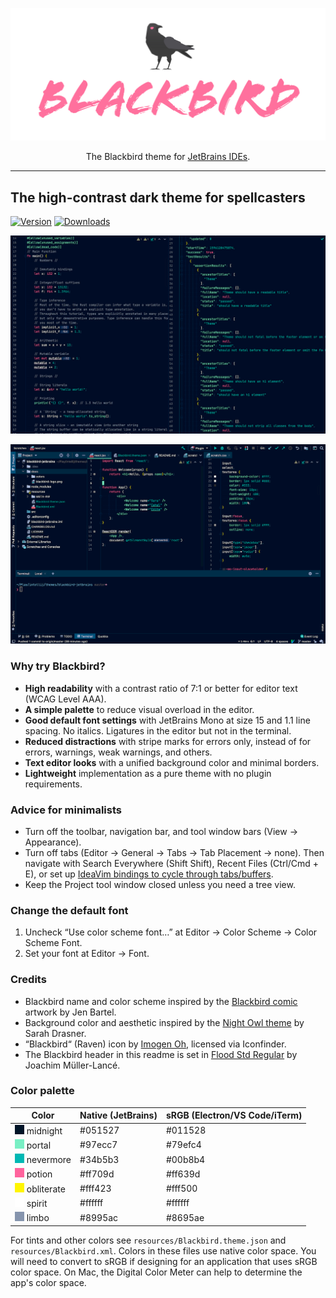 <p align="center">
  <img src="docs/blackbird-logo.png" alt="Blackbird theme">
</p>

<p align="center">The Blackbird theme for <a href="https://www.jetbrains.com/products.html#type=ide">JetBrains IDEs</a>.</p>

--- 

## The high-contrast dark theme for spellcasters

[![Version](https://img.shields.io/jetbrains/plugin/v/14858-blackbird-theme.svg?style=flat-square)](https://plugins.jetbrains.com/plugin/14858-blackbird-theme)
[![Downloads](https://img.shields.io/jetbrains/plugin/d/14858-blackbird-theme.svg?style=flat-square)](https://plugins.jetbrains.com/plugin/14858-blackbird-theme)

![Screenshot showing Rust and JSON syntax highlighting with IDE Screenshot showing Rust and JSON syntax highlighting with IDE chrome turned off.](docs/screenshots/rust-json-no-chrome.png)


![Screenshot showing React and CSS syntax highlighting.](docs/screenshots/react-css.png) 

### Why try Blackbird?

- **High readability** with a contrast ratio of 7:1 or better for editor text (WCAG Level AAA).
- **A simple palette** to reduce visual overload in the editor.
- **Good default font settings** with JetBrains Mono at size 15 and 1.1 line spacing. No italics. Ligatures in the editor but not in the terminal.
- **Reduced distractions** with stripe marks for errors only, instead of for errors, warnings, weak warnings, and others. 
- **Text editor looks** with a unified background color and minimal borders.
- **Lightweight** implementation as a pure theme with no plugin requirements.

### Advice for minimalists

- Turn off the toolbar, navigation bar, and tool window bars (View → Appearance). 
- Turn off tabs (Editor → General → Tabs → Tab Placement → none). Then navigate with Search Everywhere (Shift Shift), Recent Files (Ctrl/Cmd + E), or set up [IdeaVim bindings to cycle through tabs/buffers](https://gist.github.com/nickcernis/bcb5cb7f55c07ed3de8287d163ed7c28#file-ideavimrc-L55-L58).
- Keep the Project tool window closed unless you need a tree view. 

### Change the default font
1. Uncheck “Use color scheme font…” at Editor → Color Scheme → Color Scheme Font. 
2. Set your font at Editor → Font.

### Credits

- Blackbird name and color scheme inspired by the [Blackbird comic](https://imagecomics.com/comics/releases/blackbird-2) artwork by Jen Bartel.
- Background color and aesthetic inspired by the [Night Owl theme](https://github.com/sdras/night-owl-vscode-theme) by Sarah Drasner.
- “Blackbird“ (Raven) icon by [Imogen Oh](https://www.iconfinder.com/Imogen.Oh), licensed via Iconfinder.
- The Blackbird header in this readme is set in [Flood Std Regular](https://fonts.adobe.com/fonts/flood) by Joachim Müller-Lancé.

### Color palette

| Color | Native (JetBrains) | sRGB (Electron/VS Code/iTerm) |
|---|---|---|
| ![midnight color](docs/colors/011528.png) midnight | #051527| #011528 |
| ![portal color](docs/colors/79efc4.png) portal | #97ecc7 | #79efc4 |
| ![nevermore color](docs/colors/00b8b4.png) nevermore | #34b5b3 | #00b8b4 |
| ![potion color](docs/colors/ff639d.png) potion | #ff709d | #ff639d |
| ![obliterate color](docs/colors/fff500.png) obliterate| #fff423 | #fff500 |
| ![spirit color](docs/colors/ffffff.png) spirit | #ffffff | #ffffff |
| ![limbo color](docs/colors/8695ae.png) limbo | #8995ac | #8695ae |

For tints and other colors see `resources/Blackbird.theme.json` and `resources/Blackbird.xml`. Colors in these files use native color space. You will need to convert to sRGB if designing for an application that uses sRGB color space. On Mac, the Digital Color Meter can help to determine the app's color space.

